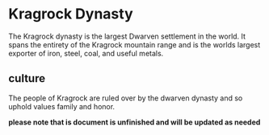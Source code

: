 # Kragrock Dynasty
The Kragrock dynasty is the largest Dwarven settlement in the world. It spans the entirety of the Kragrock mountain range and is the worlds largest exporter of iron, steel, coal, and useful metals.

## culture
The people of Kragrock are ruled over by the dwarven dynasty and so uphold values family and honor.

**please note that is document is unfinished and will be updated as needed**